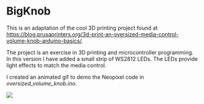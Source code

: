 # BigKnob

This is an adaptation of the cool 3D printing project found at https://blog.prusaprinters.org/3d-print-an-oversized-media-control-volume-knob-arduino-basics/. 

The project is an exercise in 3D printing and microcontroller programming. In this version I have added a small strip of WS2812 LEDs. The LEDs provide light effects to match the media control. 

I created an animated gif to demo the Neopixel code in *oversized_volume_knob.ino*.

![](volume_knob_demo.gif)
